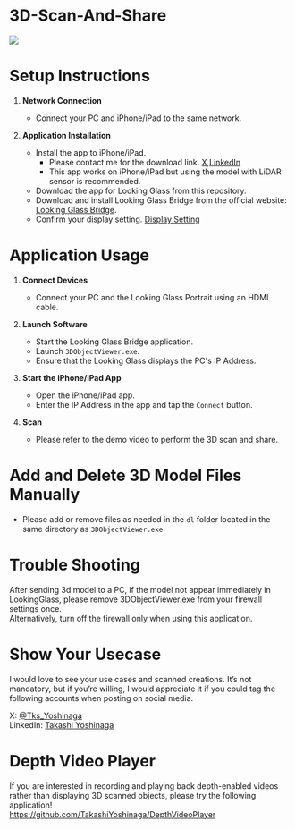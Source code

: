 # 3D-Scan-And-Share
[![](https://img.youtube.com/vi/5IKGkQtX96k/0.jpg)](https://www.youtube.com/watch?v=5IKGkQtX96k)

# Setup Instructions

1. **Network Connection**
   - Connect your PC and iPhone/iPad to the same network.

2. **Application Installation**
   - Install the app to iPhone/iPad.
     * Please contact me for the download link. [X](https://twitter.com/Tks_Yoshinaga),[LinkedIn](https://www.linkedin.com/in/tks-yoshinaga/)
     * This app works on iPhone/iPad but using the model with LiDAR sensor is recommended.
   - Download the app for Looking Glass from this repository.
   - Download and install Looking Glass Bridge from the official website: [Looking Glass Bridge](https://lookingglassfactory.com/software/looking-glass-bridge).
   - Confirm your display setting. [Display Setting](https://docs.lookingglassfactory.com/software-tools/looking-glass-bridge/display-settings-on-windows)



# Application Usage

1. **Connect Devices**
   - Connect your PC and the Looking Glass Portrait using an HDMI cable.

2. **Launch Software**
   - Start the Looking Glass Bridge application.
   - Launch `3DObjectViewer.exe`.
   - Ensure that the Looking Glass displays the PC's IP Address.

3. **Start the iPhone/iPad App**
   - Open the iPhone/iPad app.
   - Enter the IP Address in the app and tap the `Connect` button.

4. **Scan**
   - Please refer to the demo video to perform the 3D scan and share.
  
# Add and Delete 3D Model Files Manually
   - Please add or remove files as needed in the `dl` folder located in the same directory as `3DObjectViewer.exe`.

# Trouble Shooting
After sending 3d model to a PC, if the model not appear immediately in LookingGlass, please remove 3DObjectViewer.exe from your firewall settings once.  
Alternatively, turn off the firewall only when using this application.

# Show Your Usecase
I would love to see your use cases and scanned creations. It’s not mandatory, but if you’re willing, I would appreciate it if you could tag the following accounts when posting on social media.

X: [@Tks_Yoshinaga](https://x.com/Tks_Yoshinaga)  
LinkedIn: [Takashi Yoshinaga](https://www.linkedin.com/in/tks-yoshinaga/)  

# Depth Video Player
If you are interested in recording and playing back depth-enabled videos rather than displaying 3D scanned objects, please try the following application!  
https://github.com/TakashiYoshinaga/DepthVideoPlayer


